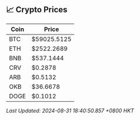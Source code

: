 ## 📈 Crypto Prices

| Coin | Price |
| ---- | ----- |
| BTC | $59025.5125 |
| ETH | $2522.2689 |
| BNB | $537.1444 |
| CRV | $0.2878 |
| ARB | $0.5132 |
| OKB | $36.6678 |
| DOGE | $0.1012 |

_Last Updated: 2024-08-31 18:40:50.857 +0800 HKT_